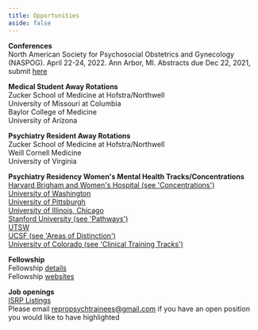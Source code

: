 ```yaml
---
title: Opportunities
aside: false
---
```

**Conferences**\
North American Society for Psychosocial Obstetrics and Gynecology (NASPOG). April 22-24, 2022. Ann Arbor, MI. Abstracts due Dec 22, 2021, submit [here](https://www.naspog.org/Abstracts-2022)

**Medical Student Away Rotations**\
Zucker School of Medicine at Hofstra/Northwell\
University of Missouri at Columbia\
Baylor College of Medicine\
University of Arizona

**Psychiatry Resident Away Rotations**\
Zucker School of Medicine at Hofstra/Northwell\
Weill Cornell Medicine\
University of Virginia

**Psychiatry Residency Women's Mental Health Tracks/Concentrations**\
[Harvard Brigham and Women's Hospital (see 'Concentrations')](http://www.bwhhmspsychiatry.org/residency-elements/residency-tracks-and-concentrations/#1474911438668-23a7e244-05a3)\
[University of Washington](http://depts.washington.edu/psychres/wordpress/perinatal-psychiatry-pathway/)\
[University of Pittsburgh](https://www.psychiatry.pitt.edu/educationtraining/residency-fellowships/training-pathways-initiatives/womens-mental-health-area)\
[University of Illinois, Chicago](https://www.psych.uic.edu/education/general-psychiatry-residency/subspecialty-training/womens-mental-health)\
[Stanford University (see 'Pathways')](https://med.stanford.edu/psychiatry/residents/learn.html#pathways)\
[UTSW](https://www.utsouthwestern.edu/education/medical-school/departments/psychiatry/education-and-training/residency-program/wmh-concentration.html)\
[UCSF (see 'Areas of Distinction')](https://psychiatry.ucsf.edu/rtp/highlights)\
[University of Colorado (see 'Clinical Training Tracks')](https://medschool.cuanschutz.edu/psychiatry/education/psychiatryresidency/researchclinicaltraining)

**Fellowship**\
Fellowship [details](https://static1.squarespace.com/static/5e4ca15c7c30900b8e13a44d/t/5fb028e148fd365a10e5facb/1605380323191/Fellowship+Programs+2020+Final_10.26.20.pdf)\
Fellowship [websites](https://reproductivepsychiatry.com/fellowship-programs/)

**Job openings**\
[ISRP Listings](https://reproductivepsychiatry.com/reproductive-psychiatrist-jobs/)\
Please email repropsychtrainees@gmail.com if you have an open position you would like to have highlighted 
